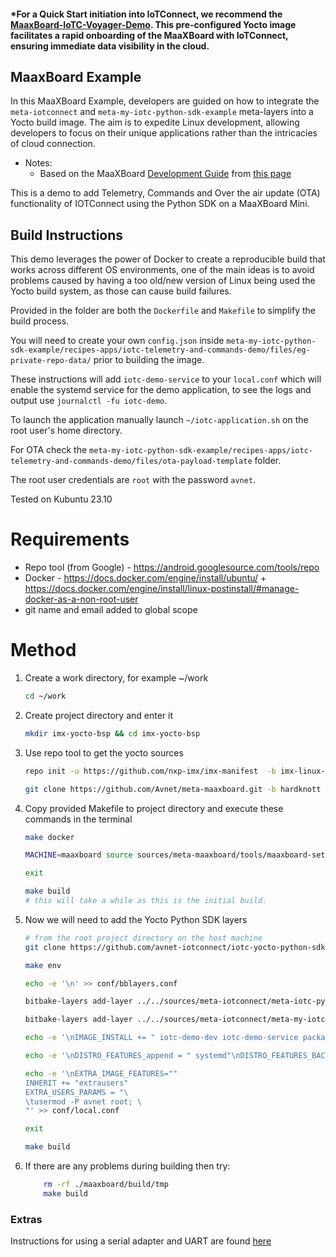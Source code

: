 ####	*For a Quick Start initiation into IoTConnect, we recommend the [MaaxBoard-IoTC-Voyager-Demo](https://github.com/avnet-iotconnect/avnet-iotconnect.github.io/blob/main/documentation/iotc-yocto-c-sdk/voyager-demo/MaaxBoard-IoTC-Voyager-Demo.md). This pre-configured Yocto image facilitates a rapid onboarding of the MaaXBoard with IoTConnect, ensuring immediate data visibility in the cloud.
## MaaxBoard Example
In this MaaXBoard Example, developers are guided on how to integrate the `meta-iotconnect` and `meta-my-iotc-python-sdk-example` meta-layers into a Yocto build image. The aim is to expedite Linux development, allowing developers to focus on their unique applications rather than the intricacies of cloud connection.

* Notes:
	* Based on the MaaXBoard [Development Guide](https://www.avnet.com/wps/wcm/connect/onesite/35645cc9-4317-4ca0-a2fa-30cce5f9ff17/MaaXBoard-Mini-Linux-Yocto-Lite-Development_Guide-V1.0-EN.pdf?MOD=AJPERES) from [this page](https://www.avnet.com/wps/portal/us/products/avnet-boards/avnet-board-families/maaxboard/maaxboard?utm_source=hackster)

This is a demo to add Telemetry, Commands and Over the air update (OTA) functionality of IOTConnect using the Python SDK on a MaaXBoard Mini.

## Build Instructions

This demo leverages the power of Docker to create a reproducible build that works across different OS environments, one of the main ideas is to avoid problems caused by having a too old/new version of Linux being used the Yocto build system, as those can cause build failures.

Provided in the folder are both the `Dockerfile` and `Makefile` to simplify the build process.

You will need to create your own `config.json` inside `meta-my-iotc-python-sdk-example/recipes-apps/iotc-telemetry-and-commands-demo/files/eg-private-repo-data/` prior to building the image.

These instructions will add `iotc-demo-service` to your `local.conf` which will enable the systemd service for the demo application, to see the logs and output use
`journalctl -fu iotc-demo`.

To launch the application manually launch `~/iotc-application.sh` on the root user's home directory.

For OTA check the `meta-my-iotc-python-sdk-example/recipes-apps/iotc-telemetry-and-commands-demo/files/ota-payload-template` folder.

The root user credentials are `root` with the password `avnet`.

Tested on Kubuntu 23.10

# Requirements
- Repo tool (from Google) - https://android.googlesource.com/tools/repo
- Docker - https://docs.docker.com/engine/install/ubuntu/ + https://docs.docker.com/engine/install/linux-postinstall/#manage-docker-as-a-non-root-user
- git name and email added to global scope

# Method
1. Create a work directory, for example ~/work
    ```bash
    cd ~/work
    ```

2. Create project directory and enter it
    ```bash
    mkdir imx-yocto-bsp && cd imx-yocto-bsp
    ```

3. Use repo tool to get the yocto sources
    ```bash
    repo init -u https://github.com/nxp-imx/imx-manifest  -b imx-linux-hardknott -m imx-5.10.35-2.0.0.xml && repo sync
    
    git clone https://github.com/Avnet/meta-maaxboard.git -b hardknott sources/meta-maaxboard
    ```

4.  Copy provided Makefile to project directory and execute these commands in the terminal
    ```bash
    make docker
    
    MACHINE=maaxboard source sources/meta-maaxboard/tools/maaxboard-setup.sh -b maaxboard/build
    
    exit
    
    make build
    # this will take a while as this is the initial build.
    ```

5.  Now we will need to add the Yocto Python SDK layers

    ```bash
    # from the root project directory on the host machine
    git clone https://github.com/avnet-iotconnect/iotc-yocto-python-sdk.git -b hardknott ./sources/meta-iotconnect

    make env

    echo -e '\n' >> conf/bblayers.conf
    
    bitbake-layers add-layer ../../sources/meta-iotconnect/meta-iotc-python-sdk/
    
    bitbake-layers add-layer ../../sources/meta-iotconnect/meta-my-iotc-python-sdk-example/
    
    echo -e '\nIMAGE_INSTALL += " iotc-demo-dev iotc-demo-service packagegroup-core-boot kernel-modules"' >> ./conf/local.conf
    
    echo -e '\nDISTRO_FEATURES_append = " systemd"\nDISTRO_FEATURES_BACKFILL_CONSIDERED += " sysvinit"\nVIRTUAL-RUNTIME_init_manager = " systemd"\nVIRTUAL-RUNTIME_initscripts = " systemd-compat-units"\n' >> ./conf/local.conf
    
    echo -e '\nEXTRA_IMAGE_FEATURES=""
    INHERIT += "extrausers"
    EXTRA_USERS_PARAMS = "\ 
    \tusermod -P avnet root; \ 
    "' >> conf/local.conf  
    
    exit

    make build
    ```

6. If there are any problems during building then try:
    ```bash
        rm -rf ./maaxboard/build/tmp
        make build
    ```

### Extras

Instructions for using a serial adapter and UART are found [here](https://www.hackster.io/monica/getting-started-with-maaxboard-headless-setup-24102b)  
